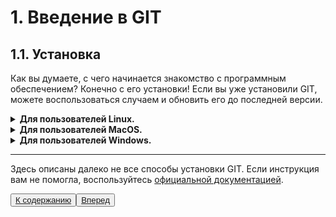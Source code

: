 # 1. Введение в GIT

## 1.1. Установка

Как вы думаете, с чего начинается знакомство с программным обеспечением? Конечно с его установки! Если вы уже установили GIT, можете воспользоваться случаем и обновить его до последней версии. 

<details><summary><b>Для пользователей Linux.</b></summary>

Проверим, установлен ли у Вас GIT, для этого выполним в консоли следующую команду:

    $ git --version
   
Для установки Git под Linux как бинарного пакета можно использовать обычный менеджер пакетов вашего дистрибутива. Если у вас Fedora (или другой похожий дистрибутив), можно воспользоваться <code>dnf</code>:

    $ sudo dnf install git-all

Если же у вас дистрибутив, основанный на Debian, например, Ubuntu, попробуйте <code>apt</code>:

    $ sudo apt install git 
</details>

<details><summary><b>Для пользователей MacOS.</b></summary>

Первый и самый простой способ - установить **Xcode Command Line Tools**.
В версии Mavericks (10.9) и выше вы можете добиться этого просто первый раз выполнив <code>'git'</code> в терминале:

    $ git --version

Если Git не установлен, вам будет предложено его установить.
Если Вы хотите получить более актуальную версию, то можете воспользоваться бинарным установщиком. Установщик Git для OS X доступен для скачивания с сайта Git https://git-scm.com/download/mac.
</details>

<details><summary><b>Для пользователей Windows.</b></summary>

Если установка уже произведена, то на команду в консоли:

    git --version

Вы получите информацию о версии ПО.

Для установки Git в Windows можете воспользоваться официальной сборкой, доступной для скачивания на официальном сайте Git - https://git-scm.com/download/win. 
Для автоматической установки вы можете использовать пакет  Git Chocolatey.
</details>

---

Здесь описаны далеко не все способы установки GIT. Если инструкция вам не помогла, воспользуйтесь [официальной документацией](https://git-scm.com/book/ru/v2/Введение-Установка-Git). 

<button>[ К содержанию ](/readme.md)</button><button>[ Вперед ](/1.2.md)</button>

